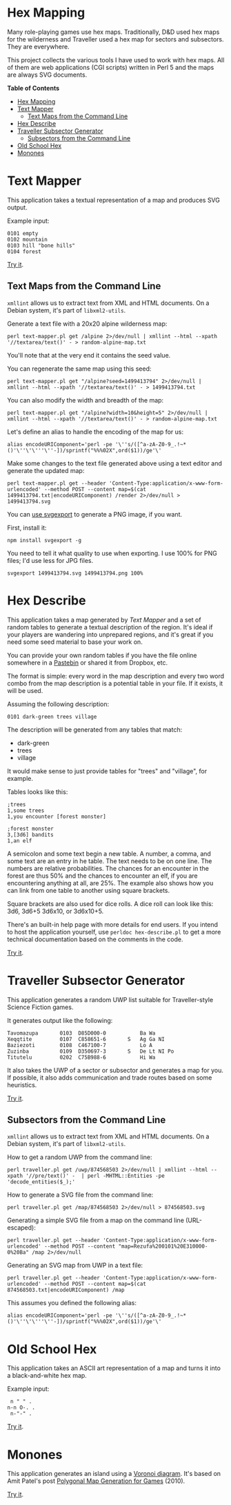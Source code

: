# Hex Mapping

Many role-playing games use hex maps. Traditionally, D&D used hex maps
for the wilderness and Traveller used a hex map for sectors and
subsectors. They are everywhere.

This project collects the various tools I have used to work with hex
maps. All of them are web applications (CGI scripts) written in Perl 5
and the maps are always SVG documents.

<!-- markdown-toc start - Don't edit this section. Run M-x markdown-toc-refresh-toc -->
**Table of Contents**

- [Hex Mapping](#hex-mapping)
- [Text Mapper](#text-mapper)
    - [Text Maps from the Command Line](#text-maps-from-the-command-line)
- [Hex Describe](#hex-describe)
- [Traveller Subsector Generator](#traveller-subsector-generator)
    - [Subsectors from the Command Line](#subsectors-from-the-command-line)
- [Old School Hex](#old-school-hex)
- [Monones](#monones)

<!-- markdown-toc end -->

# Text Mapper

This application takes a textual representation of a map and produces
SVG output.

Example input:

    0101 empty
    0102 mountain
    0103 hill "bone hills"
    0104 forest

[Try it](https://campaignwiki.org/text-mapper).

## Text Maps from the Command Line

`xmllint` allows us to extract text from XML and HTML documents. On a
Debian system, it's part of `libxml2-utils`.

Generate a text file with a 20x20 alpine wilderness map:

`perl text-mapper.pl get /alpine 2>/dev/null | xmllint --html --xpath '//textarea/text()' - > random-alpine-map.txt`

You'll note that at the very end it contains the seed value.

You can regenerate the same map using this seed:

`perl text-mapper.pl get "/alpine?seed=1499413794" 2>/dev/null | xmllint --html --xpath '//textarea/text()' - > 1499413794.txt`

You can also modify the width and breadth of the map:

`perl text-mapper.pl get "/alpine?width=10&height=5" 2>/dev/null | xmllint --html --xpath '//textarea/text()' - > random-alpine-map.txt`

Let's define an alias to handle the encoding of the map for us:

`alias encodeURIComponent='perl -pe '\''s/([^a-zA-Z0-9_.!~*()'\''\'\'''\''-])/sprintf("%%%02X",ord($1))/ge'\'`

Make some changes to the text file generated above using a text editor
and generate the updated map:

`perl text-mapper.pl get --header 'Content-Type:application/x-www-form-urlencoded' --method POST --content map=$(cat 1499413794.txt|encodeURIComponent) /render 2>/dev/null > 1499413794.svg`

You
can
[use svgexport](https://mijingo.com/blog/exporting-svg-from-the-command-line-with-svgexport) to
generate a PNG image, if you want.

First, install it:

`npm install svgexport -g`

You need to tell it what quality to use when exporting. I use 100% for
PNG files; I'd use less for JPG files.

`svgexport 1499413794.svg 1499413794.png 100%`

# Hex Describe

This application takes a map generated by *Text Mapper* and a set of
random tables to generate a textual description of the region. It's
ideal if your players are wandering into unprepared regions, and it's
great if you need some seed material to base your work on.

You can provide your own random tables if you have the file online
somewhere in a [Pastebin](https://en.wikipedia.org/wiki/Pastebin) or
shared it from Dropbox, etc.

The format is simple: every word in the map description and every two
word combo from the map description is a potential table in your file.
If it exists, it will be used.

Assuming the following description:

```
0101 dark-green trees village
```

The description will be generated from any tables that match:

* dark-green
* trees
* village

It would make sense to just provide tables for "trees" and "village",
for example.

Tables looks like this:

```
;trees
1,some trees
1,you encounter [forest monster]

;forest monster
3,[3d6] bandits
1,an elf
```

A semicolon and some text begin a new table. A number, a comma, and
some text are an entry in he table. The text needs to be on one line.
The numbers are relative probabilities. The chances for an encounter
in the forest are thus 50% and the chances to encounter an elf, if you
are encountering anything at all, are 25%. The example also shows how
you can link from one table to another using square brackets.

Square brackets are also used for dice rolls. A dice roll can look
like this: 3d6, 3d6+5 3d6x10, or 3d6x10+5.

There's an built-in help page with more details for end users. If you
intend to host the application yourself, use `perldoc hex-describe.pl`
to get a more technical documentation based on the comments in the
code.

[Try it](https://campaignwiki.org/hex-describe).

# Traveller Subsector Generator

This application generates a random UWP list suitable for
Traveller-style Science Fiction games.

It generates output like the following:

    Tavomazupa       0103  D85D000-0           Ba Wa
    Xeqqtite         0107  C858651-6       S   Ag Ga NI
    Baziezoti        0108  C467100-7           Lo A
    Zuzinba          0109  D350697-3       S   De Lt NI Po
    Titutelu         0202  C75B988-6           Hi Wa

It also takes the UWP of a sector or subsector and generates a map for
you. If possible, it also adds communication and trade routes based on
some heuristics.

[Try it](https://campaignwiki.org/traveller).

## Subsectors from the Command Line

`xmllint` allows us to extract text from XML and HTML documents. On a
Debian system, it's part of `libxml2-utils`.

How to get a random UWP from the command line:

`perl traveller.pl get /uwp/874568503 2>/dev/null | xmllint --html --xpath '//pre/text()' -  | perl -MHTML::Entities -pe 'decode_entities($_);'`

How to generate a SVG file from the command line:

`perl traveller.pl get /map/874568503 2>/dev/null > 874568503.svg`

Generating a simple SVG file from a map on the command line (URL-escaped):

`perl traveller.pl get --header 'Content-Type:application/x-www-form-urlencoded' --method POST --content "map=Rezufa%200101%20E310000-0%20Ba" /map 2>/dev/null`

Generating an SVG map from UWP in a text file:

`perl traveller.pl get --header 'Content-Type:application/x-www-form-urlencoded' --method POST --content map=$(cat 874568503.txt|encodeURIComponent) /map`

This assumes you defined the following alias:

`alias encodeURIComponent='perl -pe '\''s/([^a-zA-Z0-9_.!~*()'\''\'\'''\''-])/sprintf("%%%02X",ord($1))/ge'\'`

# Old School Hex

This application takes an ASCII art representation of a map and turns
it into a black-and-white hex map.

Example input:

     n " " .
    n-n O-. .
     n-"-" .

[Try it](https://alexschroeder.ch/old-school-hex).

# Monones

This application generates an island using a
[Voronoi diagram](https://en.wikipedia.org/wiki/Voronoi_diagram). It's
based on Amit Patel's post
[Polygonal Map Generation for Games](http://www-cs-students.stanford.edu/~amitp/game-programming/polygon-map-generation/)
(2010).

[Try it](https://campaignwiki.org/monones).
